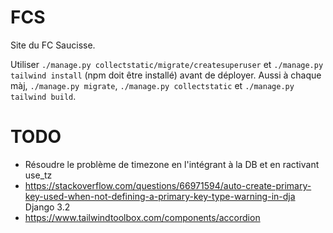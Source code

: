 # FCS

Site du FC Saucisse.

Utiliser `./manage.py collectstatic/migrate/createsuperuser` et `./manage.py tailwind install` (npm doit être installé) avant de déployer. Aussi à chaque màj, `./manage.py migrate`, `./manage.py collectstatic` et `./manage.py tailwind build`.

# TODO

* Résoudre le problème de timezone en l'intégrant à la DB et en ractivant use_tz
* https://stackoverflow.com/questions/66971594/auto-create-primary-key-used-when-not-defining-a-primary-key-type-warning-in-dja Django 3.2
* https://www.tailwindtoolbox.com/components/accordion
